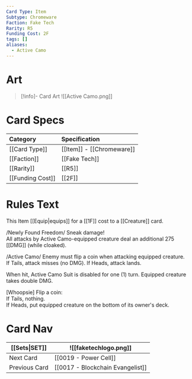 ```yaml
---
Card Type: Item
Subtype: Chromeware
Faction: Fake Tech
Rarity: R5
Funding Cost: 2F
tags: []
aliases:
  - Active Camo
---
```

# Art

> [!info]- Card Art
> ![[Active Camo.png]]

# Card Specs

| Category | Specification| 
| :--- | :--- |
| [[Card Type]] | [[Item]] - [[Chromeware]] |  
| [[Faction]] | [[Fake Tech]] |  
| [[Rarity]] | [[R5]] |  
| [[Funding Cost]] | [[2F]] |  

# Rules Text  

This Item [[Equip|equips]] for a [[1F]] cost to a [[Creature]] card.  

/Newly Found Freedom/ Sneak damage!   
All attacks by Active Camo-equipped creature deal an additional 275 [[DMG]] (while cloaked).  

/Active Camo/ Enemy must flip a coin when attacking equipped creature.  
If Tails, attack misses (no DMG).
If Heads, attack lands.  

When hit, Active Camo Suit is disabled for one (1) turn. Equipped creature takes double DMG.  

[Whoopsie] Flip a coin:  
If Tails, nothing.  
If Heads, put equipped creature on the bottom of its owner's deck.  

# Card Nav

| [[Sets\|SET]]           | ![[faketechlogo.png]]          |
| ------------- | ------------------------------ |
| Next Card     | [[0019 - Power Cell]] |
| Previous Card | [[0017 - Blockchain Evangelist]]         |


